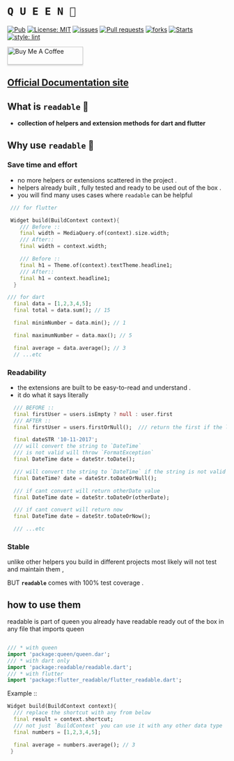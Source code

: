 # **`Q U E E N 👑`**

<a href="https://pub.dev/packages/readable"><img src="https://img.shields.io/pub/v/readable?style=for-the-badge" alt="Pub"></a>
<a href="https://opensource.org/licenses/MIT"><img src="https://img.shields.io/github/license/FLutterQueen/readable?style=for-the-badge" alt="License: MIT"></a>
<a href="https://img.shields.io/github/issues/FlutterQueen/readable"><img src="https://img.shields.io/github/issues/FlutterQueen/readable?logo=queen&style=for-the-badge" alt="issues"></a>
<a href="https://img.shields.io/github/issues-pr/FlutterQueen/readable"><img src="https://img.shields.io/github/issues-pr/FlutterQueen/readable?style=for-the-badge" alt="Pull requests"></a>
<a href="https://img.shields.io/github/issues/FlutterQueen/readable"><img src="https://img.shields.io/github/forks/FlutterQueen/readable?style=for-the-badge" alt="forks"></a>
<a href="https://img.shields.io/github/issues/FlutterQueen/readable"><img src="https://img.shields.io/github/stars/FlutterQueen/readable?style=for-the-badge" alt="Starts"></a>
[![style: lint](https://img.shields.io/badge/style-lint-4BC0F5.svg)](https://pub.dev/packages/lint)

<a href="https://www.buymeacoffee.com/maxzod" target="_blank"><img src="https://www.buymeacoffee.com/assets/img/custom_images/orange_img.png" alt="Buy Me A Coffee" style="height: 41px !important;width: 174px !important;box-shadow: 0px 3px 2px 0px rgba(190, 190, 190, 0.5) !important;-webkit-box-shadow: 0px 3px 2px 0px rgba(190, 190, 190, 0.5) !important;" ></a>

## [Official Documentation site](https://flutterqueen.github.io/website/)

## What is `readable` 👀

- **collection of helpers and extension methods for dart and flutter**

## Why use `readable` 🤔

### Save time and effort

- no more helpers or extensions scattered in the project .
- helpers already built , fully tested and ready to be used out of the box .
- you will find many uses cases where `readable` can be helpful

```dart
 /// for flutter

 Widget build(BuildContext context){
    /// Before ::
    final width = MediaQuery.of(context).size.width;
    /// After::
    final width = context.width;

    /// Before ::
    final h1 = Theme.of(context).textTheme.headline1;
    /// After::
    final h1 = context.headline1;
  }
```

```dart
/// for dart
  final data = [1,2,3,4,5];
  final total = data.sum(); // 15

  final minimNumber = data.min(); // 1

  final maximumNumber = data.max(); // 5

  final average = data.average(); // 3
  // ...etc
```

### Readability

- the extensions are built to be easy-to-read and understand .
- it do what it says literally

```dart
  /// BEFORE ::
  final firstUser = users.isEmpty ? null : user.first
  /// AFTER ::
  final firstUser = users.firstOrNull();  /// return the first if the list is not empty else return null

  final dateSTR '10-11-2017';
  /// will convert the string to `DateTime`
  /// is not valid will throw `FormatException`
  final DateTime date = dateStr.toDate();

  /// will convert the string to `DateTime` if the string is not valid will return null
  final DateTime? date = dateStr.toDateOrNull();

  /// if cant convert will return otherDate value
  final DateTime date = dateStr.toDateOr(otherDate);

  /// if cant convert will return now
  final DateTime date = dateStr.toDateOrNow();

  /// ...etc
```

### Stable

unlike other helpers you build in different projects most likely will not test and maintain them ,

BUT **`readable`** comes with 100% test coverage .

## how to use them

readable is part of queen you already have readable ready out of the box in any file that imports queen

```dart

/// * with queen
import 'package:queen/queen.dar';
/// * with dart only
import 'package:readable/readable.dart';
/// * with flutter
import 'package:flutter_readable/flutter_readable.dart';
```

Example ::

```dart
Widget build(BuildContext context){
  /// replace the shortcut with any from below
  final result = context.shortcut;
  /// not just `BuildContext` you can use it with any other data type
  final numbers = [1,2,3,4,5];

  final average = numbers.average(); // 3
 }
```
